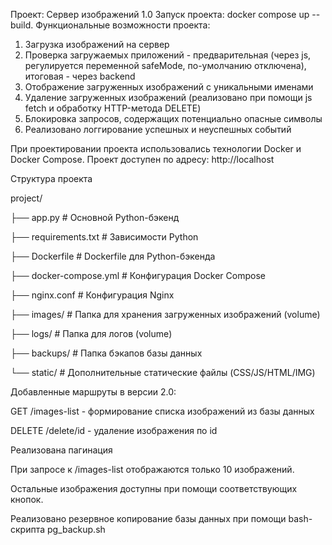 Проект: Сервер изображений 1.0
Запуск проекта: docker compose up --build.
Функциональные возможности проекта:

1. Загрузка изображений на сервер
2. Проверка загружаемых приложений - предварительная (через js, регулируется переменной safeMode, по-умолчанию отключена), итоговая - через backend
3. Отображение загруженных изображений с уникальными именами
4. Удаление загруженных изображений (реализовано при помощи js fetch и обработку HTTP-метода DELETE)
5. Блокировка запросов, содержащих потенциально опасные символы
6. Реализовано логгирование успешных и неуспешных событий

При проектировании проекта использовались технологии Docker и Docker Compose.
Проект доступен по адресу:
http://localhost





Структура проекта

project/

├── app.py                # Основной Python-бэкенд

├── requirements.txt      # Зависимости Python

├── Dockerfile            # Dockerfile для Python-бэкенда

├── docker-compose.yml    # Конфигурация Docker Compose

├── nginx.conf            # Конфигурация Nginx

├── images/               # Папка для хранения загруженных изображений (volume)

├── logs/                 # Папка для логов (volume)

├── backups/              # Папка бэкапов базы данных

└── static/               # Дополнительные статические файлы (CSS/JS/HTML/IMG)





Добавленные маршруты в версии 2.0:

GET /images-list - формирование списка изображений из базы данных

DELETE /delete/id - удаление изображения по id



Реализована пагинация

При запросе к /images-list отображаются только 10 изображений.

Остальные изображения доступны при помощи соответствующих кнопок.





Реализовано резервное копирование базы данных при помощи bash-скрипта pg\_backup.sh

